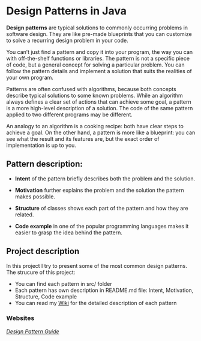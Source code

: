 # Design Patterns in Java

**Design patterns** are typical solutions to commonly occurring problems in software design. They are like pre-made blueprints that you can customize to solve a recurring design problem in your code.

You can’t just find a pattern and copy it into your program, the way you can with off-the-shelf functions or libraries. The pattern is not a specific piece of code, but a general concept for solving a particular problem. You can follow the pattern details and implement a solution that suits the realities of your own program.

Patterns are often confused with algorithms, because both concepts describe typical solutions to some known problems. While an algorithm always defines a clear set of actions that can achieve some goal, a pattern is a more high-level description of a solution. The code of the same pattern applied to two different programs may be different.

An analogy to an algorithm is a cooking recipe: both have clear steps to achieve a goal. On the other hand, a pattern is more like a blueprint: you can see what the result and its features are, but the exact order of implementation is up to you.

## Pattern description:

- **Intent** of the pattern briefly describes both the problem and the solution.

- **Motivation** further explains the problem and the solution the pattern makes possible.

- **Structure** of classes shows each part of the pattern and how they are related.

- **Code example** in one of the popular programming languages makes it easier to grasp the idea behind the pattern.

## Project description

In this project I try to present some of the most common design patterns.
The strucure of this project: 
- You can find each pattern in src/ folder
- Each pattern has own description in README.md file: Intent, Motivation, Structure, Code example
- You can read my [Wiki](https://github.com/thebird97/design-patterns/wiki) for the detailed description of each pattern

### Websites
*[Design Pattern Guide](https://refactoring.guru/design-patterns/)*
